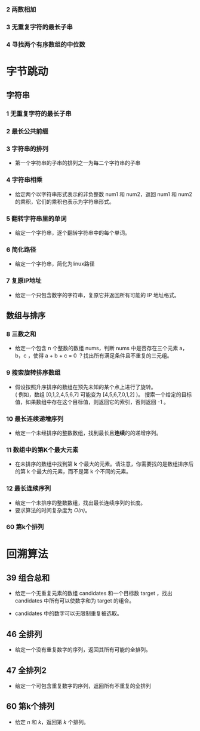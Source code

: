 ### 2 两数相加

### 3 无重复字符的最长子串

### 4 寻找两个有序数组的中位数

# 字节跳动
## 字符串
### 1 无重复字符的最长子串

### 2 最长公共前缀

### 3 字符串的排列

* 第一个字符串的子串的排列之一为每二个字符串的子串

### 4 字符串相乘

* 给定两个以字符串形式表示的非负整数 num1 和 num2，返回 num1 和 num2 的乘积，它们的乘积也表示为字符串形式。

### 5 翻转字符串里的单词

* 给定一个字符串，逐个翻转字符串中的每个单词。

### 6 简化路径

* 给定一个字符串，简化为linux路径

### 7 复原IP地址

* 给定一个只包含数字的字符串，复原它并返回所有可能的 IP 地址格式。

 ## 数组与排序
### 8 三数之和

* 给定一个包含 n 个整数的数组 nums，判断 nums 中是否存在三个元素 a，b，c ，使得 a + b + c = 0 ？找出所有满足条件且不重复的三元组。   

### 9 搜索旋转排序数组

*  假设按照升序排序的数组在预先未知的某个点上进行了旋转。   
     ( 例如，数组 [0,1,2,4,5,6,7] 可能变为 [4,5,6,7,0,1,2] )。 
     搜索一个给定的目标值，如果数组中存在这个目标值，则返回它的索引，否则返回 -1 。

### 10 最长连续递增序列

* 给定一个未经排序的整数数组，找到最长且**连续**的的递增序列。

### 11  数组中的第K个最大元素

* 在未排序的数组中找到第 **k** 个最大的元素。请注意，你需要找的是数组排序后的第 k 个最大的元素，而不是第 k 个不同的元素。

### 12 最长连续序列

* 给定一个未排序的整数数组，找出最长连续序列的长度。
* 要求算法的时间复杂度为 *O(n)*。

### 60 第k个排列

# 回溯算法

## 39 组合总和

* 给定一个无重复元素的数组 candidates 和一个目标数 target ，找出 candidates 中所有可以使数字和为 target 的组合。

* candidates 中的数字可以无限制重复被选取。

  

## 46 全排列

* 给定一个没有重复数字的序列，返回其所有可能的全排列。

## 47 全排列2

* 给定一个可包含重复数字的序列，返回所有不重复的全排列

## 60 第k个排列

* 给定 *n* 和 *k*，返回第 *k* 个排列。

